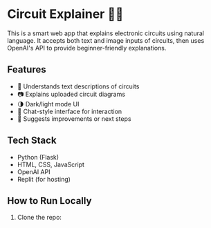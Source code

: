 # Circuit Explainer 🔌🤖

This is a smart web app that explains electronic circuits using natural language. It accepts both text and image inputs of circuits, then uses OpenAI's API to provide beginner-friendly explanations.

## Features
- 🧠 Understands text descriptions of circuits
- 📷 Explains uploaded circuit diagrams
- 🌗 Dark/light mode UI
- 💬 Chat-style interface for interaction
- 🤝 Suggests improvements or next steps

## Tech Stack
- Python (Flask)
- HTML, CSS, JavaScript
- OpenAI API
- Replit (for hosting)

## How to Run Locally

1. Clone the repo:
